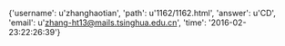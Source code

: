 {'username': u'zhanghaotian', 'path': u'1162/1162.html', 'answer': u'CD', 'email': u'zhang-ht13@mails.tsinghua.edu.cn', 'time': '2016-02-23:22:26:39'}